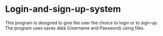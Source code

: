 # Login-and-sign-up-system
This program is designed to give the user the choice to login or to sign-up. The program uses saves data (Username and Password) using files. 
